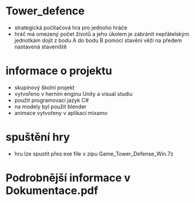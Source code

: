 # Tower_defence
- strategická počítačová hra pro jednoho hráče
- hráč má omezený počet životů a jeho úkolem je zabránit nepřátelským jednotkám dojít z bodu A do bodu B pomocí stavění věží na předem nastavená staveniště
# informace o projektu
- skupinový školní projekt
- vytvořeno v herním enginu Unity a visual studiu
- použit programovací jazyk C#
- na modely byl použit blender 
- animace vytvořeny v aplikaci mixamo
# spuštění hry
- hru lze spustit přes exe file v zipu Game_Tower_Defense_Win.7z 
# Podrobnější informace v Dokumentace.pdf

